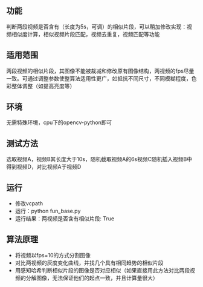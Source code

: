 ## 功能
判断两段视频是否含有（长度为5s，可调）的相似片段，可以稍加修改实现：视频相似度计算，相似视频片段匹配，视频去重复，视频匹配等功能

## 适用范围
两段视频的相似片段，其图像不能被裁减和修改原有图像结构，两视频的fps尽量一致。可通过调整参数使整算法适用性更广，如抵抗不同尺寸，不同模糊程度，色彩整体调整（如提高亮度等）

## 环境
无需特殊环境，cpu下的opencv-python即可

## 测试方法
选取视频A，视频B其长度大于10s，随机截取视频A的6s视频C随机插入视频B中得到视频D，对比视频A于视频D

## 运行
* 修改vcpath
* 运行：python fun_base.py
* 运行结果：两视频是否含有相似片段:  True

## 算法原理
* 将视频以fps=10的方式分割图像
* 对比两视频的灰度变化曲线，并找几个具有相同趋势的相似片段
* 用感知哈希判断相似片段的图像是否对应相似（如果直接用此方法对比两段视频的分解图像，无法保证他们的起点一致，并且计算量很大）



